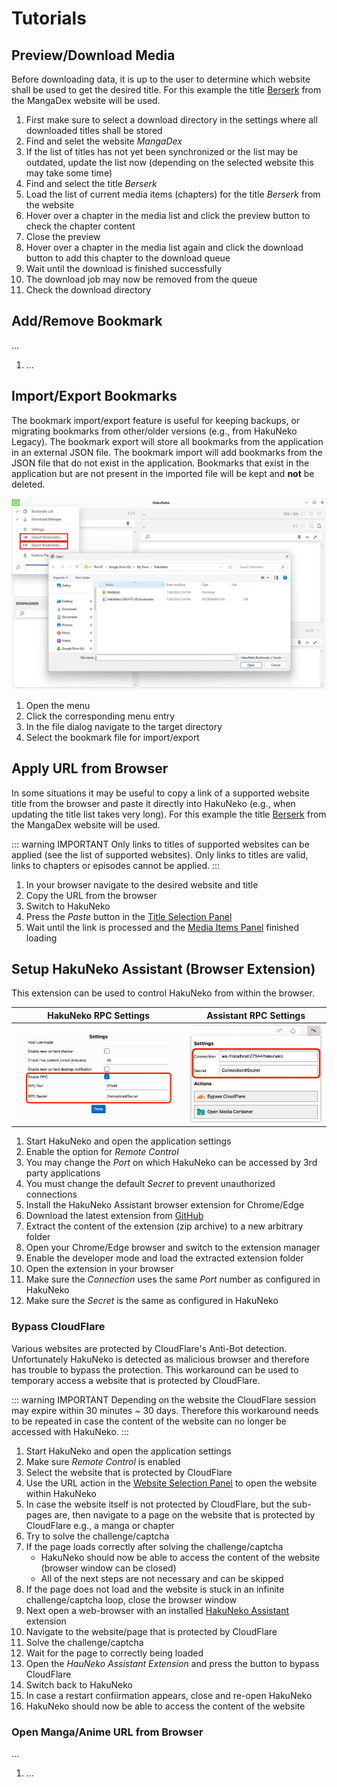 # Tutorials

## Preview/Download Media

Before downloading data, it is up to the user to determine which website shall be used to get the desired title.
For this example the title [Berserk](https://mangadex.org/title/801513ba-a712-498c-8f57-cae55b38cc92/berserk) from the MangaDex website will be used.

<YouTube id="Gs0BEJ7x9vo" />

1. First make sure to select a download directory in the settings where all downloaded titles shall be stored
2. Find and selet the website _MangaDex_
3. If the list of titles has not yet been synchronized or the list may be outdated, update the list now (depending on the selected website this may take some time)
4. Find and select the title _Berserk_
5. Load the list of current media items (chapters) for the title _Berserk_ from the website
6. Hover over a chapter in the media list and click the preview button to check the chapter content
7. Close the preview
8. Hover over a chapter in the media list again and click the download button to add this chapter to the download queue
9. Wait until the download is finished successfully
10. The download job may now be removed from the queue
11. Check the download directory

## Add/Remove Bookmark

...

<YouTube id="yDCkoHi9vKI" />

1. ...

## Import/Export Bookmarks

The bookmark import/export feature is useful for keeping backups, or migrating bookmarks from other/older versions (e.g., from HakuNeko Legacy).
The bookmark export will store all bookmarks from the application in an external JSON file.
The bookmark import will add bookmarks from the JSON file that do not exist in the application.
Bookmarks that exist in the application but are not present in the imported file will be kept and **not** be deleted.

![](./assets/menu-bookmark-import+export.webp)

1. Open the menu
2. Click the corresponding menu entry
3. In the file dialog navigate to the target directory
4. Select the bookmark file for import/export

## Apply URL from Browser

In some situations it may be useful to copy a link of a supported website title from the browser and paste it directly into HakuNeko (e.g., when updating the title list takes very long).
For this example the title [Berserk](https://mangadex.org/title/801513ba-a712-498c-8f57-cae55b38cc92/berserk) from the MangaDex website will be used.

::: warning IMPORTANT
Only links to titles of supported websites can be applied (see the list of supported websites).
Only links to titles are valid, links to chapters or episodes cannot be applied.
:::

<YouTube id="tgq9UmDtDso" />

1. In your browser navigate to the desired website and title
2. Copy the URL from the browser
3. Switch to HakuNeko
4. Press the _Paste_ button in the [Title Selection Panel](./ui-reference#title-selection-panel)
5. Wait until the link is processed and the [Media Items Panel](./ui-reference#media-items-panel) finished loading

## Setup HakuNeko Assistant (Browser Extension)

This extension can be used to control HakuNeko from within the browser.

| HakuNeko RPC Settings | Assistant RPC Settings |
| :-------------------: | :--------------------: |
| ![](./assets/settings-application-rpc.webp) | ![](./assets/settings-assistant.webp) |

1. Start HakuNeko and open the application settings
2. Enable the option for _Remote Control_
3. You may change the _Port_ on which HakuNeko can be accessed by 3rd party applications
4. You must change the default _Secret_ to prevent unauthorized connections
5. Install the HakuNeko Assistant browser extension for Chrome/Edge
6. Download the latest extension from [GitHub](https://github.com/manga-download/haruneko-assistant/releases)
7. Extract the content of the extension (zip archive) to a new arbitrary folder
8. Open your Chrome/Edge browser and switch to the extension manager
9. Enable the developer mode and load the extracted extension folder
10. Open the extension in your browser
11. Make sure the _Connection_ uses the same _Port_ number as configured in HakuNeko
12. Make sure the _Secret_ is the same as configured in HakuNeko

### Bypass CloudFlare

Various websites are protected by CloudFlare's Anti-Bot detection.
Unfortunately HakuNeko is detected as malicious browser and therefore has trouble to bypass the protection.
This workaround can be used to temporary access a website that is protected by CloudFlare.

::: warning IMPORTANT
Depending on the website the CloudFlare session may expire within 30 minutes ~ 30 days.
Therefore this workaround needs to be repeated in case the content of the website can no longer be accessed with HakuNeko.
:::

<YouTube id="nfgW2KT2EcE" />

1. Start HakuNeko and open the application settings
2. Make sure _Remote Control_ is enabled
3. Select the website that is protected by CloudFlare
4. Use the URL action in the [Website Selection Panel](./ui-reference#website-selection-panel) to open the website within HakuNeko
5. In case the website itself is not protected by CloudFlare, but the sub-pages are, then navigate to a page on the website that is protected by CloudFlare e.g., a manga or chapter
6. Try to solve the challenge/captcha
7. If the page loads correctly after solving the challenge/captcha
   - HakuNeko should now be able to access the content of the website (browser window can be closed)
   - All of the next steps are not necessary and can be skipped
8. If the page does not load and the website is stuck in an infinite challenge/captcha loop, close the browser window
9. Next open a web-browser with an installed [HakuNeko Assistant](#setup-hakuneko-assistant-browser-extension) extension
10. Navigate to the website/page that is protected by CloudFlare
11. Solve the challenge/captcha
12. Wait for the page to correctly being loaded
13. Open the _HauNeko Assistant Extension_ and press the button to bypass CloudFlare
14. Switch back to HakuNeko
15. In case a restart confiirmation appears, close and re-open HakuNeko
16. HakuNeko should now be able to access the content of the website

### Open Manga/Anime URL from Browser

...

<YouTube id="yqWX86uT5jM?mute=1" />

1. ...

<!-- Import VitePress Component(s) -->
<script setup>
   import YouTube from '../../../components/YouTube.vue'
</script>